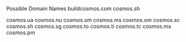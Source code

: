 Possible Domain Names
buildcosmos.com
cosmos.sh

cosmos.ua
cosmos.nu
cosmos.sm
cosmos.ms
cosmos.om
cosmos.sc
cosmos.sh
cosmos.sg
cosmos.to
cosmos.ti
cosmos.tc
cosmos.ms
cosmos.pm
